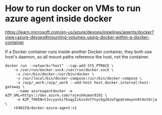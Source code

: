 # How to run docker on VMs to run azure agent inside docker


https://learn.microsoft.com/en-us/azure/devops/pipelines/agents/docker?view=azure-devops#mounting-volumes-using-docker-within-a-docker-container

 If a Docker container runs inside another Docker container, they both use host's daemon, so all mount paths reference the host, not the container.
 

```shell
docker run --network="host" --cap-add SYS_PTRACE \
	-v /var/run/docker.sock:/var/run/docker.sock \
	 -v /usr/bin/docker:/usr/bin/docker \
	 -v /usr/local/bin/docker-compose:/usr/bin/docker-compose \
	 -v /azp/_work:/azp/_work --add-host host.docker.internal:host-gateway \
	 --name azureagentdocker -e AZP_URL=https://dev.azure.com/rajeshkumar0292 \
	 -e AZP_TOKEN=t3vcyyvkifkuqy2ikzs4vtfnyc6g26zwfqpqtomuynn6t4ot6rja  \
	rk90229/docker-azure-agent:v1
```
